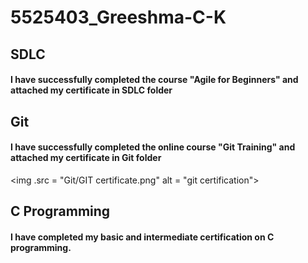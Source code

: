 # 5525403\_Greeshma-C-K

## SDLC

#### I have successfully completed the course "Agile for Beginners" and attached my certificate in SDLC folder

## Git

#### I have successfully completed the online course "Git Training" and attached my certificate in Git folder
<img .src = "Git/GIT certificate.png" alt = "git certification">

## C Programming

#### I have completed my basic and intermediate certification on C programming.

